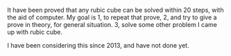 It have been proved that any rubic cube can be solved within 20 steps, with the aid of computer.
My goal is
1, to repeat that prove,
2, and try to give a prove in theory, for general situation.
3, solve some other problem I came up with rubic cube.

I have been considering this since 2013, and have not done yet.
